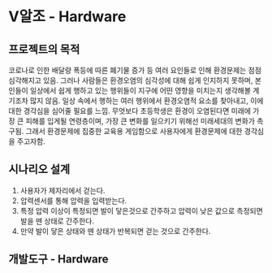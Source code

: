 # V알조 - Hardware
프로젝트의 목적
--
코로나로 인한 배달량 폭등에 따른 폐기물 증가 등 여러 요인들로 인해 환경문제는 점점 심각해지고 있음. 그러나 사람들은 환경오염의 심각성에 대해 쉽게 인지하지 못하며, 본인들이 일상에서 쉽게 행하고 있는 행위들이 지구에 어떤 영향을 미치는지 생각해볼 계기조차 많지 않음. 일상 속에서 행하는 여러 행위에서 환경오염적 요소를 찾아내고, 이에 대한 경각심을 심어줄 필요를 느낌.
무엇보다 초등학생은 환경이 오염된다면 미래에 가장 큰 피해를 입게될 연령층이며, 가장 큰 변화를 일으키기 위해선 미래세대의 변화가 촉구됨. 그래서 환경문제에 집중한 교육용 게임함으로 사용자에게 환경문제에 대한 경각심을 주고자함.



시나리오 설계 
--
1. 사용자가 제자리에서 걷는다.
2. 압력센서를 통해 압력을 입력받는다.
3. 특정 압력 이상이 특정되면 발이 닿은것으로 간주하고 압력이 낮은 값으로 측정되면 발을 뗀 상태로 간주한다.
4. 만약 발이 닿은 상태와 뗀 상태가 반복되면 걷는 것으로 간주한다.


개발도구 - Hardware
--
